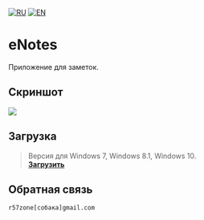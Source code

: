 [![RU](https://user-images.githubusercontent.com/9499881/27683795-5b0fbac6-5cd8-11e7-929c-057833e01fb1.png)](https://github.com/r57zone/eNotes/blob/master/README.md) 
[![EN](https://user-images.githubusercontent.com/9499881/33184537-7be87e86-d096-11e7-89bb-f3286f752bc6.png)](https://github.com/r57zone/eNotes/blob/master/README.EN.md) 
# eNotes
Приложение для заметок.

## Скриншот
![](https://user-images.githubusercontent.com/9499881/36497289-50808284-1754-11e8-9036-5fb93489a5c0.PNG)

## Загрузка
>Версия для Windows 7, Windows 8.1, Windows 10.<br>
**[Загрузить](https://github.com/r57zone/eNotes/releases)**

## Обратная связь
`r57zone[собака]gmail.com`